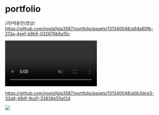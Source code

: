 # portfolio
//탄력충전(영상)
https://github.com/nosta1gia3587/portfolio/assets/131340048/a94a60fb-213a-4eef-b9b5-032676b6a15c

<video src="https://github.com/nosta1gia3587/portfolio/assets/131340048/a94a60fb-213a-4eef-b9b5-032676b6a15c" autoplay muted loop></video>


https://github.com/nosta1gia3587/portfolio/assets/131340048/a0b3dce3-32a9-48df-9cd1-33838e55ef24

<img src="https://github.com/nosta1gia3587/portfolio/assets/131340048/a0b3dce3-32a9-48df-9cd1-33838e55ef24"></img>
